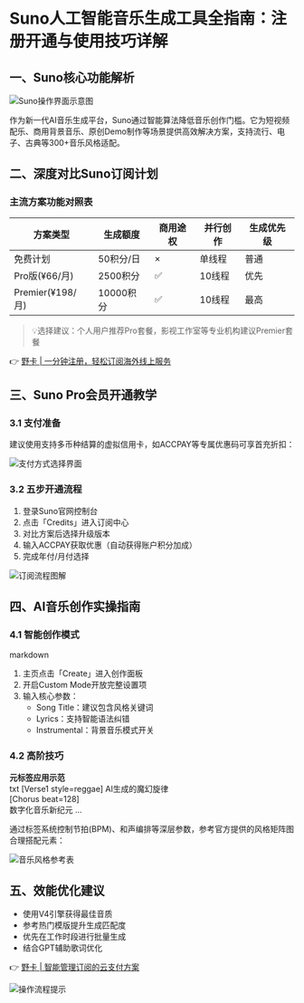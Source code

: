 # Suno人工智能音乐生成工具全指南：注册开通与使用技巧详解

## 一、Suno核心功能解析
![Suno操作界面示意图](https://bbtdd.com/wp-content/uploads/img/767433611.webp)

作为新一代AI音乐生成平台，Suno通过智能算法降低音乐创作门槛。它为短视频配乐、商用背景音乐、原创Demo制作等场景提供高效解决方案，支持流行、电子、古典等300+音乐风格适配。

## 二、深度对比Suno订阅计划
### 主流方案功能对照表
| 方案类型       | 生成额度    | 商用途权 | 并行创作 | 生成优先级 |
|----------------|------------|----------|----------|------------|
| 免费计划       | 50积分/日  | ×        | 单线程   | 普通       |
| Pro版(¥66/月)  | 2500积分   | ✅       | 10线程   | 优先       |
| Premier(¥198/月)| 10000积分  | ✅       | 10线程   | 最高       |

> 💡选择建议：个人用户推荐Pro套餐，影视工作室等专业机构建议Premier套餐

👉 [野卡 | 一分钟注册，轻松订阅海外线上服务](https://bbtdd.com/yeka)

## 三、Suno Pro会员开通教学
### 3.1 支付准备
建议使用支持多币种结算的虚拟信用卡，如ACCPAY等专属优惠码可享首充折扣：

![支付方式选择界面](https://bbtdd.com/wp-content/uploads/img/84341251.webp)

### 3.2 五步开通流程
1. 登录Suno官网控制台
2. 点击「Credits」进入订阅中心
3. 对比方案后选择升级版本
4. 输入ACCPAY获取优惠（自动获得账户积分加成）
5. 完成年付/月付选择

![订阅流程图解](https://bbtdd.com/wp-content/uploads/img/6544195398.webp)

## 四、AI音乐创作实操指南

### 4.1 智能创作模式
markdown
1. 主页点击「Create」进入创作面板
2. 开启Custom Mode开放完整设置项
3. 输入核心参数：
   - Song Title：建议包含风格关键词 
   - Lyrics：支持智能语法纠错
   - Instrumental：背景音乐模式开关


### 4.2 高阶技巧
**元标签应用示范**  
txt
[Verse1 style=reggae]
AI生成的魔幻旋律  
[Chorus beat=128]  
数字化音乐新纪元 ...

通过标签系统控制节拍(BPM)、和声编排等深层参数，参考官方提供的风格矩阵图合理搭配元素：

![音乐风格参考表](https://bbtdd.com/wp-content/uploads/img/63774144436.webp)

## 五、效能优化建议
- 使用V4引擎获得最佳音质
- 参考热门模版提升生成匹配度
- 优先在工作时段进行批量生成
- 结合GPT辅助歌词优化

👉 [野卡 | 智能管理订阅的云支付方案](https://bbtdd.com/yeka)

![操作流程提示](https://bbtdd.com/wp-content/uploads/img/671911556082.webp)